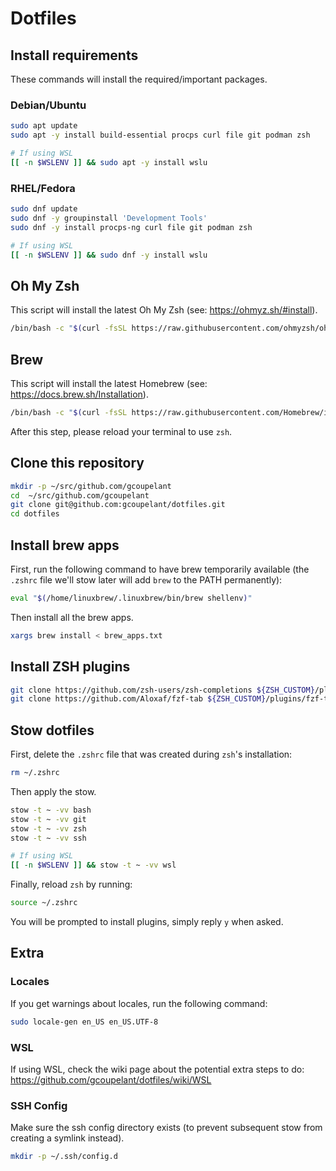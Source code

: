 # Dotfiles

## Install requirements

These commands will install the required/important packages.

### Debian/Ubuntu
```bash
sudo apt update
sudo apt -y install build-essential procps curl file git podman zsh

# If using WSL
[[ -n $WSLENV ]] && sudo apt -y install wslu
```

### RHEL/Fedora
```bash
sudo dnf update
sudo dnf -y groupinstall 'Development Tools'
sudo dnf -y install procps-ng curl file git podman zsh

# If using WSL
[[ -n $WSLENV ]] && sudo dnf -y install wslu
```

## Oh My Zsh
This script will install the latest Oh My Zsh (see: https://ohmyz.sh/#install).
```bash
/bin/bash -c "$(curl -fsSL https://raw.githubusercontent.com/ohmyzsh/ohmyzsh/master/tools/install.sh)"
```

## Brew
This script will install the latest Homebrew (see: https://docs.brew.sh/Installation).
```bash
/bin/bash -c "$(curl -fsSL https://raw.githubusercontent.com/Homebrew/install/HEAD/install.sh)"
```

After this step, please reload your terminal to use `zsh`.

## Clone this repository

```bash
mkdir -p ~/src/github.com/gcoupelant
cd  ~/src/github.com/gcoupelant
git clone git@github.com:gcoupelant/dotfiles.git
cd dotfiles
```

## Install brew apps

First, run the following command to have brew temporarily available (the `.zshrc` file we'll stow later will add `brew` to the PATH permanently):
```bash
eval "$(/home/linuxbrew/.linuxbrew/bin/brew shellenv)"
```

Then install all the brew apps.

```bash
xargs brew install < brew_apps.txt
```

## Install ZSH plugins

```bash
git clone https://github.com/zsh-users/zsh-completions ${ZSH_CUSTOM}/plugins/zsh-completions
git clone https://github.com/Aloxaf/fzf-tab ${ZSH_CUSTOM}/plugins/fzf-tab
```

## Stow dotfiles

First, delete the `.zshrc` file that was created during `zsh`'s installation:
```bash
rm ~/.zshrc
```

Then apply the stow.
```bash
stow -t ~ -vv bash
stow -t ~ -vv git
stow -t ~ -vv zsh
stow -t ~ -vv ssh

# If using WSL
[[ -n $WSLENV ]] && stow -t ~ -vv wsl
```

Finally, reload `zsh` by running:
```bash
source ~/.zshrc
```

You will be prompted to install plugins, simply reply `y` when asked.

## Extra

### Locales
If you get warnings about locales, run the following command:
```bash
sudo locale-gen en_US en_US.UTF-8
```

### WSL
If using WSL, check the wiki page about the potential extra steps to do: https://github.com/gcoupelant/dotfiles/wiki/WSL

### SSH Config
Make sure the ssh config directory exists (to prevent subsequent stow from creating a symlink instead).
```bash
mkdir -p ~/.ssh/config.d
```
